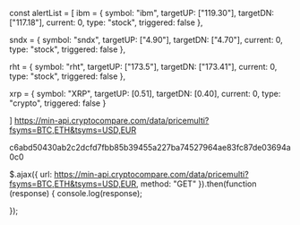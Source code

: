 const alertList = [
  ibm = {
    symbol: "ibm",
    targetUP: ["119.30"],
    targetDN: ["117.18"],
    current: 0,
    type: "stock",
    triggered: false
    },

  sndx = {
    symbol: "sndx",
    targetUP: ["4.90"],
    targetDN: ["4.70"],
    current: 0,
    type: "stock",
    triggered: false
  },

  rht = {
    symbol: "rht",
    targetUP: ["173.5"],
    targetDN: ["173.41"],
    current: 0,
    type: "stock",
    triggered: false
  },

  xrp = {
    symbol: "XRP",
    targetUP: [0.51],
    targetDN: [0.40],
    current: 0,
    type: "crypto",
    triggered: false
  }

]
https://min-api.cryptocompare.com/data/pricemulti?fsyms=BTC,ETH&tsyms=USD,EUR


c6abd50430ab2c2dcfd7fbb85b39455a227ba74527964ae83fc87de03694a0c0


$.ajax({
  url: https://min-api.cryptocompare.com/data/pricemulti?fsyms=BTC,ETH&tsyms=USD,EUR,
  method: "GET"
}).then(function (response) {
  console.log(response);

});